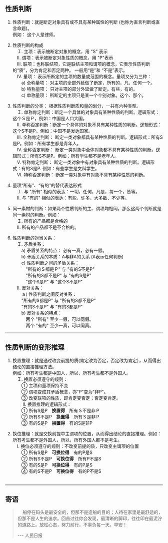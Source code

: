 ## __性质判断__
1) 性质判断：就是断定对象具有或不具有某种属性的判断 (也称为直言判断或直言命题)。 <br>
例如： 这个人是律师。

2) 性质判断的构成<br>
　Ｉ. 主项：表示被断定对象的概念，用 "S" 表示<br>
　Ⅱ. 谓项：表示被断定对象性质的概念，用 "P"表示<br>
　Ⅲ. 联项：也称联结项，它是联结主项和谓项的概念，它表示性质判断的“质”，分为肯定和否定两种。 一般用“是”和 “不是”表示。<br>
　Ⅳ. 量项： 表示所断定的主项的数量或范围的概念。量项又分为三种：<br>
　　a) 全称量项： 对主项的全部外延做了断定，所有的，凡、任何一个。<br>
　　b) 特称量项： 只对主项的部分外延做了断定。有些，有的。<br>
　　c) 单称量项： 所断定的主项只是某一个个别对象。这个、那个。 <br>

3) 性质判断的分类： 根据性质判断质和量的划分，一共有六种类型。<br>
　Ｉ. 单称肯定判断：断定一个具体的对象具有某种性质的判断。逻辑形式：这个Ｓ是Ｐ，例如：中国是人口大国。<br>
　Ⅱ. 单称否定判断：断定一个具体的对象不具有某种性质的判断。逻辑形式：这个S不是P。例如：中国不是发达国家。<br>
　Ⅲ. 全称肯定判断： 断定一类对象都具有某种性质的判断。逻辑形式：所有S是P。例如：所有学生都是青年人。<br>
　Ⅳ. 全称否定判断： 断定一类对象中全体对象都不具有某种性质的判断。逻辑形式：所有S不是P。例如：所有学生都不是老年人。<br>
　Ⅴ. 特称肯定判断： 断定一类对象中有对象具有某种性质的判断。逻辑形式：有的S是P. 例如：有些学生是文科学生。<br>
　Ⅵ. 特称否定判断： 断定一类对象中有对象不具有某种性质的判断。

4) 量项“所有”、“有的”的替代表达形式<br>
　Ｉ. 与 "所有" 相似的表达：一切，任何，凡是，每一个，皆等。<br>
　Ⅱ. 与 "有的" 相似的表达：有些，许多，大多数、不少等。<br>

5) 同一素材的判断：如果两个性质判断的主、谓项均相同，那么这两个判断就是同一素材的判断。例如：<br>
　Ｉ. 所有的产品都是合格的<br>
　Ⅱ. 所有的产品都不是不合格的。<br>

6) 性质判断的对当关系：<br>
　Ｉ. 矛盾关系：<br>
　　a) 矛盾关系的特点： 必有一真，必有一假。<br>
　　b) 矛盾关系的本质：A与非A的关系 (A表示任何判断)<br>
　　c) 性质判断之间的矛盾关系：<br>
　　　"所有的Ｓ都是Ｐ" 与 "有的S不是P"<br>
　　　"所有的S都不是P" 与 "有的S是P"<br>
　　　"这个S是P" 与 "这个S不是P"<br>
　Ⅱ. 反对关系：<br>
　　ａ) 性质判断之间反对关系：<br>
	　　"所有的S都是P" 与 "所有的S都不是P"<br>
	　　"有的S不是P" 与 "有的S都是P"<br>
　　b) 反对关系的特点：<br>
　　　两个 "所有" 至少一假，可以同假。<br>
　　　两个 "有的" 至少一真，可以同真。<br>

---

## __性质判断的变形推理__

1) 换置推理：就是通过改变前提的质(肯定改为否定，否定改为肯定），从而得出结论的直接推理方法。<br>
例如：所有考生都是中国人，所以，所有考生都不是外国人。<br>
　Ｉ.  换置必须遵守的规则：<br>
　　① 主项和量项保持不变<br>
　　② 谓项变成其矛盾概念，亦"P"变为"非P"。<br>
　　③ 改变联项的性质，即肯定变否定；否定变肯定。<br>
　
　Ⅱ. 换置推理的逻辑形式：<br>
　　① 所有S是P　__换置得__　所有Ｓ不是非Ｐ<br>
　　② 所有S不是P　__换置得__　所有Ｓ是非Ｐ<br>
　　③ 有的S是P　__换置得__　有的S是非P<br>

2) 换位推理：就是交换前提中主谓项的位置，从而得出结论的直接推理。例如： 所有考生都不是外国人，所以，所有外国人都不是考生。<br>
　Ⅰ. 换位必须遵守的规则：不改变前提的质，只改变主谓项的位置<br>
　　① 所有S是P　__可换位得__　有的P是S<br>
　　② 所有S不是P　__可换位得__　所有P不是S<br>
　　③ 有的S是P　__可换位得__　有的P是S<br>
　　④ 有的S不是P　__可换位得__　有的P不是S<br>
　　
　　

---
## __寄语__
> &nbsp;&nbsp;&nbsp;&nbsp;船停在码头是最安全的，但那不是造船的目的；人待在家里是最舒适的，但那不是人生的追求。回首过往你会发现，最清晰的脚印，往往印在最泥泞的道路上。放松心态，努力前行，不辜负每一天。早安！
>
> --- 人民日报